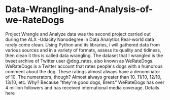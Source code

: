 # Data-Wrangling-and-Analysis-of-we-RateDogs
Project Wrangle and Analyze data was the second project carried out during the ALX -Udacity Nanodegree in Data Analytics
Real-world data rarely come clean. Using Python and its libraries, i will gathered data from various sources and in a variety of formats, assess its quality and tidiness, then clean it this is called data wrangling. 
The dataset that I wrangled is the tweet archive of Twitter user @dog_rates, also known as WeRateDogs. WeRateDogs is a Twitter account that rates people's dogs with a humorous comment about the dog. These ratings almost always have a denominator of 10. The numerators, though? Almost always greater than 10. 11/10, 12/10, 13/10, etc. Why? Because "they're good dogs, Brent." WeRateDogs has over 4 million followers and has received international media coverage. Details here
